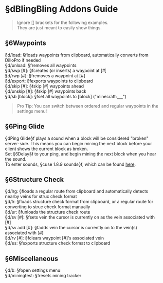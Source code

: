 # §dBlingBling Addons Guide
> Ignore [] brackets for the following examples.  
> They are just meant to easily show things.

## §6Waypoints

§d/load: §floads waypoints from clipboard, automatically converts from DilloPro if needed  
§d/unload: §fremoves all waypoints  
§d/swp [#]: §fcreates (or inserts) a waypoint at [#]  
§d/rwp [#]: §fremoves a waypoint at [#]  
§d/export: §fexports waypoints to clipboard  
§d/skip [#]: §fskip [#] waypoints ahead  
§d/unskip [#]: §fskip [#] waypoints back  
§d/sb [block]: §fset all waypoints to [block] ("minecraft:___")  

> Pro Tip: You can switch between ordered and regular waypoints in the settings menu!

## §6Ping Glide
§dPing Glide§f plays a sound when a block will be considered "broken" server-side. This means you can begin mining the next block before your client shows the current block as broken.  
Set §6Delay§f to your ping, and begin mining the next block when you hear the sound.  
To enter sounds, §cuse 1.8.9 sounds§f, which can be found [here](https://www.minecraftforum.net/forums/mapping-and-modding-java-edition/mapping-and-modding-tutorials/2213619-1-8-all-playsound-sound-arguments).

## §6Structure Check

§d/lrg: §floads a regular route from clipboard and automatically detects nearby veins for struc check format  
§d/lr: §floads structure check format from clipboard, or a regular route for converting to struc check format manually  
§d/ur: §funloads the structure check route  
§d/sv [#]: §fsets vein the cursor is currently on as the vein associated with [#]  
§d/sv add [#]: §fadds vein the cursor is currently on to the vein(s) associated with [#]  
§d/rv [#]: §fclears waypoint [#]'s associated vein  
§d/es: §fexports structure check format to clipboard

## §6Miscellaneous

§d/b: §fopen settings menu  
§d/miningtest: §fresets mining tracker  
